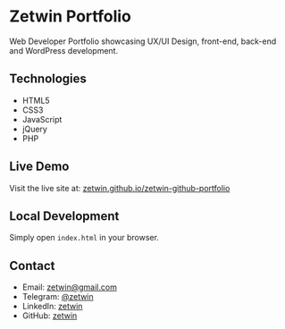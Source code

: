 # Zetwin Portfolio

Web Developer Portfolio showcasing UX/UI Design, front-end, back-end and WordPress development.

## Technologies
- HTML5
- CSS3
- JavaScript
- jQuery
- PHP

## Live Demo
Visit the live site at: [zetwin.github.io/zetwin-github-portfolio](https://zetwin.github.io/zetwin-github-portfolio)

## Local Development
Simply open `index.html` in your browser.

## Contact
- Email: zetwin@gmail.com
- Telegram: [@zetwin](https://telegram.me/zetwin)
- LinkedIn: [zetwin](https://www.linkedin.com/in/zetwin)
- GitHub: [zetwin](https://github.com/zetwin)

